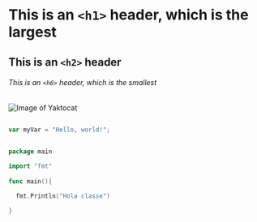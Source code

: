 # This is an `<h1>` header, which is the largest
 
## This is an `<h2>` header
 
###### This is an `<h6>` header, which is the smallest
 
![Image of Yaktocat](https://octodex.github.com/images/yaktocat.png)
 
``` javascript

var myVar = "Hello, world!";

```
 
``` go

package main
 
import "fmt"
 
func main(){

  fmt.Println("Hola classe")

}

```
